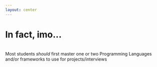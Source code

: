 ```yaml
---
layout: center
---
```


<material-symbols-sd-card-alert font-size="56px" class="mb-2" color="beige" />

# In fact, imo...

<br/>

<span class="text-center px-32">
  Most students <em>should</em> first master one or two Programming Languages and/or frameworks to use for projects/interviews
</span>